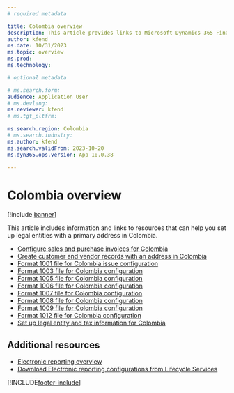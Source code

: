 ```yaml
---
# required metadata

title: Colombia overview
description: This article provides links to Microsoft Dynamics 365 Finance documentation resources for Colombia. 
author: kfend
ms.date: 10/31/2023
ms.topic: overview
ms.prod: 
ms.technology: 

# optional metadata

# ms.search.form: 
audience: Application User
# ms.devlang: 
ms.reviewer: kfend
# ms.tgt_pltfrm: 

ms.search.region: Colombia
# ms.search.industry: 
ms.author: kfend
ms.search.validFrom: 2023-10-20
ms.dyn365.ops.version: App 10.0.38

---
```


# Colombia overview

[!include [banner](../../includes/banner.md)]

This article includes information and links to resources that can help you set up legal entities with a primary address in Colombia.
- [Configure sales and purchase invoices for Colombia](ltm-configure-invoices-colombia.md)
- [Create customer and vendor records with an address in Colombia](ltm-create-customer-vendor-colombia.md)
- [Format 1001 file for Colombia issue configuration](ltm-Colombia-format-1001.md)
- [Format 1003 file for Colombia configuration](ltm-Colombia-format-1003.md)
- [Format 1005 file for Colombia configuration](ltm-Colombia-format-1005.md)
- [Format 1006 file for Colombia configuration](ltm-Colombia-format-1006.md)
- [Format 1007 file for Colombia configuration](ltm-Colombia-format-1007.md)
- [Format 1008 file for Colombia configuration](ltm-Colombia-format-1008.md)
- [Format 1009 file for Colombia configuration](ltm-Colombia-foramt-1009.md)
- [Format 1012 file for Colombia configuration](ltm-Colombia-format-1012.md)
- [Set up legal entity and tax information for Colombia](ltm-set-up-legal-entity-tax-colombia.md)
  

## Additional resources

- [Electronic reporting overview](../../../fin-ops-core/dev-itpro/analytics/general-electronic-reporting.md)
- [Download Electronic reporting configurations from Lifecycle Services](../../../fin-ops-core/dev-itpro/analytics/download-electronic-reporting-configuration-lcs.md)

[!INCLUDE[footer-include](../../../includes/footer-banner.md)]
